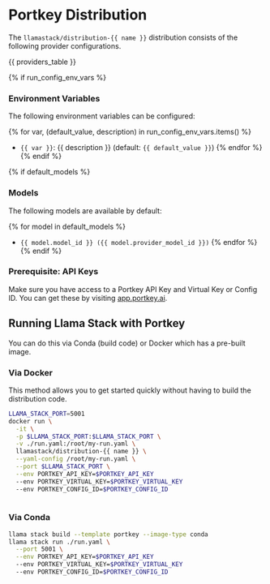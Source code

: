 # Portkey Distribution

The `llamastack/distribution-{{ name }}` distribution consists of the following provider configurations.

{{ providers_table }}

{% if run_config_env_vars %}
### Environment Variables

The following environment variables can be configured:

{% for var, (default_value, description) in run_config_env_vars.items() %}
- `{{ var }}`: {{ description }} (default: `{{ default_value }}`)
{% endfor %}
{% endif %}

{% if default_models %}
### Models

The following models are available by default:

{% for model in default_models %}
- `{{ model.model_id }} ({{ model.provider_model_id }})`
{% endfor %}
{% endif %}


### Prerequisite: API Keys

Make sure you have access to a Portkey API Key and Virtual Key or Config ID. You can get these by visiting [app.portkey.ai](https://app.portkey.ai/).


## Running Llama Stack with Portkey

You can do this via Conda (build code) or Docker which has a pre-built image.

### Via Docker

This method allows you to get started quickly without having to build the distribution code.

```bash
LLAMA_STACK_PORT=5001
docker run \
  -it \
  -p $LLAMA_STACK_PORT:$LLAMA_STACK_PORT \
  -v ./run.yaml:/root/my-run.yaml \
  llamastack/distribution-{{ name }} \
  --yaml-config /root/my-run.yaml \
  --port $LLAMA_STACK_PORT \
  --env PORTKEY_API_KEY=$PORTKEY_API_KEY
  --env PORTKEY_VIRTUAL_KEY=$PORTKEY_VIRTUAL_KEY
  --env PORTKEY_CONFIG_ID=$PORTKEY_CONFIG_ID
  
```

### Via Conda

```bash
llama stack build --template portkey --image-type conda
llama stack run ./run.yaml \
  --port 5001 \
  --env PORTKEY_API_KEY=$PORTKEY_API_KEY
  --env PORTKEY_VIRTUAL_KEY=$PORTKEY_VIRTUAL_KEY
  --env PORTKEY_CONFIG_ID=$PORTKEY_CONFIG_ID
```
